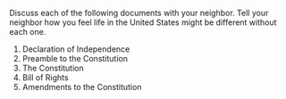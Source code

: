 Discuss each of the following documents with your neighbor. Tell your neighbor how you feel life in the United States might be different without each one.

1. Declaration of Independence
1. Preamble to the Constitution
1. The Constitution
1. Bill of Rights
1. Amendments to the Constitution
